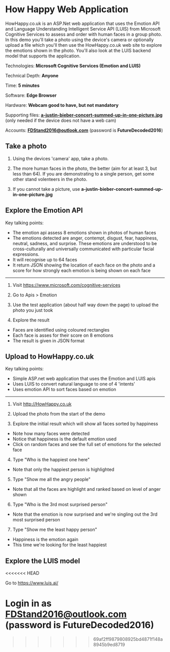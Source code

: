 # How Happy Web Application
HowHappy.co.uk is an ASP.Net web application that uses the Emotion API and Language Understanding Intelligent Service API (LUIS) from Microsoft Cognitive Services to assess and  order with human faces in a group photo. In this demo you'll take a photo using the device's camera or optionally upload a file which you'll then use the HowHappy.co.uk web site to explore the emotions shown in the photo. You'll also look at the LUIS backend model that supports the application.

Technologies: **Microsoft Cognitive Services (Emotion and LUIS)**

Technical Depth: **Anyone**

Time: **5 minutes**

Software: **Edge Browser**

Hardware: **Webcam good to have, but not mandatory**

Supporting files: **[a-justin-bieber-concert-summed-up-in-one-picture.jpg](https://raw.githubusercontent.com/dxuk/Future-Decoded-2016-Stand-Demos/master/How%20Happy%20Web%20Application/a-justin-bieber-concert-summed-up-in-one-picture.jpg)** (only needed if the device does not have a web cam)

Accounts: **FDStand2016@outlook.com** (password is **FutureDecoded2016**)

## Take a photo
1. Using the devices 'camera' app, take a photo.

2. The more human faces in the photo, the better (aim for at least 3, but less than 64). If you are demonstrating to a single person, get some other stand volenteers in the photo.

3. If you cannot take a picture, use **a-justin-bieber-concert-summed-up-in-one-picture.jpg**

## Explore the Emotion API
Key talking points:
* The emotion api assess 8 emotions shown in photos of human faces
* The emotions detected are anger, contempt, disgust, fear, happiness, neutral, sadness, and surprise. These emotions are understood to be cross-culturally and universally communicated with particular facial expressions.
* It will recognise up to 64 faces
* It return JSON showing the location of each face on the photo and a score for how strongly each emotion is being shown on each face

---

1. Visit https://www.microsoft.com/cognitive-services

2. Go to Apis > Emotion

3. Use the test application (about half way down the page) to upload the photo you just took

4. Explore the result
  * Faces are identified using coloured rectangles
  * Each face is asses for their score on 8 emotions
  * The result is given in JSON format

## Upload to HowHappy.co.uk
Key talking points:
* Simple ASP.net web application that uses the Emotion and LUIS apis
* Uses LUIS to convert natural language to one of 4 'intents'
* Uses emotion API to sort faces based on emotion

---

1. Visit http://HowHappy.co.uk

2. Upload the photo from the start of the demo

3. Explore the initial result which will show all faces sorted by happiness
  * Note how many faces were detected
  * Notice that happiness is the default emotion used
  * Click on random faces and see the full set of emotions for the selected face

4. Type "Who is the happiest one here"
  * Note that only the happiest person is highlighted

5. Type "Show me all the angry people"
  * Note that all the faces are highlight and ranked based on level of anger shown

6. Type "Who is the 3rd most surprised person"
  * Note that the emotion is now surprised and we're singling out the 3rd most surprised person

7. Type "Show me the least happy person"
  * Happiness is the emotion again
  * This time we're looking for the least happiest

## Explore the LUIS model
<<<<<<< HEAD

Go to https://www.luis.ai/

Login in as **FDStand2016@outlook.com** (password is **FutureDecoded2016**)
=======
>>>>>>> 69af2ff9879808925bd4871f148a8945b9ed8719
